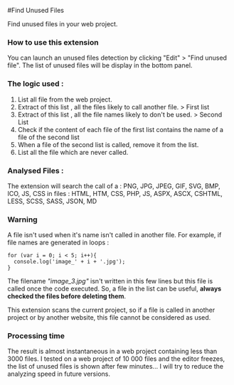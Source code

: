 #Find Unused Files

Find unused files in your web project.


### How to use this extension

You can launch an unused files detection by clicking "Edit" > "Find unused file".
The list of unused files will be display in the bottom panel.


### The logic used :

1. List all file from the web project.
2. Extract of this list , all the files likely to call another file. > First list
3. Extract of this list , all the file names likely to don't be used. > Second List
4. Check if the content of each file of the first list contains the name of a file of the second list
5. When a file of the second list is called, remove it from the list.
6. List all the file which are never called.


### Analysed Files :

The extension will search the call of a : PNG, JPG, JPEG, GIF, SVG, BMP, ICO, JS, CSS
in files : HTML, HTM, CSS, PHP, JS, ASPX, ASCX, CSHTML, LESS, SCSS, SASS, JSON, MD


### Warning

A file isn't used when it's name isn't called in another file.
For example, if file names are generated in loops :

    for (var i = 0; i < 5; i++){
      console.log('image_' + i + '.jpg');
    }

The filename *"image_3.jpg"* isn't written in this few lines but this file is called once the code executed.
So, a file in the list can be useful, **always checked the files before deleting them**.

This extension scans the current project, so if a file is called in another project or by another website, this file cannot be considered as used.


### Processing time

The result is almost instantaneous in a web project containing less than 3000 files.
I tested on a web project of 10 000 files and the editor freezes, the list of unused files is shown after few minutes...
I will try to reduce the analyzing speed in future versions.
